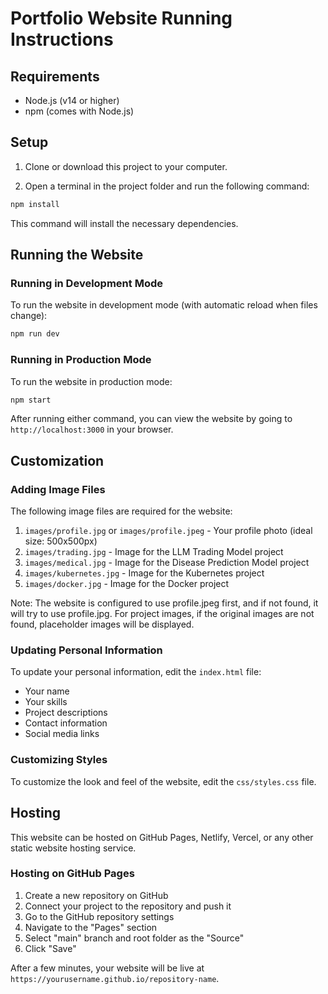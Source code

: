 # Portfolio Website Running Instructions

## Requirements

- Node.js (v14 or higher)
- npm (comes with Node.js)

## Setup

1. Clone or download this project to your computer.

2. Open a terminal in the project folder and run the following command:

```bash
npm install
```

This command will install the necessary dependencies.

## Running the Website

### Running in Development Mode

To run the website in development mode (with automatic reload when files change):

```bash
npm run dev
```

### Running in Production Mode

To run the website in production mode:

```bash
npm start
```

After running either command, you can view the website by going to `http://localhost:3000` in your browser.

## Customization

### Adding Image Files

The following image files are required for the website:

1. `images/profile.jpg` or `images/profile.jpeg` - Your profile photo (ideal size: 500x500px)
2. `images/trading.jpg` - Image for the LLM Trading Model project
3. `images/medical.jpg` - Image for the Disease Prediction Model project
4. `images/kubernetes.jpg` - Image for the Kubernetes project
5. `images/docker.jpg` - Image for the Docker project

Note: The website is configured to use profile.jpeg first, and if not found, it will try to use profile.jpg. For project images, if the original images are not found, placeholder images will be displayed.

### Updating Personal Information

To update your personal information, edit the `index.html` file:

- Your name
- Your skills
- Project descriptions
- Contact information
- Social media links

### Customizing Styles

To customize the look and feel of the website, edit the `css/styles.css` file.

## Hosting

This website can be hosted on GitHub Pages, Netlify, Vercel, or any other static website hosting service.

### Hosting on GitHub Pages

1. Create a new repository on GitHub
2. Connect your project to the repository and push it
3. Go to the GitHub repository settings
4. Navigate to the "Pages" section
5. Select "main" branch and root folder as the "Source"
6. Click "Save"

After a few minutes, your website will be live at `https://yourusername.github.io/repository-name`. 